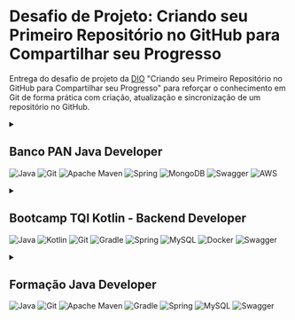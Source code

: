 # Desafio de Projeto: Criando seu Primeiro Repositório no GitHub para Compartilhar seu Progresso

Entrega do desafio de projeto da <a href="https://web.digitalinnovation.one/">DIO</a> "Criando seu Primeiro Repositório no GitHub para Compartilhar seu Progresso" para reforçar o conhecimento em Git de forma prática com criação, atualização e sincronização de um repositório no GitHub.

<details>
<summary><h2>Banco PAN Java Developer</h2>

![Java](https://img.shields.io/badge/java-%23ED8B00.svg?style=flat&logo=openjdk&logoColor=white)
![Git](https://img.shields.io/badge/git-%23F05033.svg?style=flat&logo=git&logoColor=white)
![Apache Maven](https://img.shields.io/badge/Apache%20Maven-C71A36?style=flat&logo=Apache%20Maven&logoColor=white)
![Spring](https://img.shields.io/badge/spring-%236DB33F.svg?style=flat&logo=spring&logoColor=white)
![MongoDB](https://img.shields.io/badge/MongoDB-%234ea94b.svg?style=flat&logo=mongodb&logoColor=white)
![Swagger](https://img.shields.io/badge/-Swagger-%23Clojure?style=flat&logo=swagger&logoColor=white)
![AWS](https://img.shields.io/badge/AWS-%23FF9900.svg?style=flat&logo=amazon-aws&logoColor=white)
</summary>

* Prepare-se para a Jornada
  - Conheça as Oportunidades da DIO
  - Seja Protagonista Neste Bootcamp
  - Introdução ao Desenvolvimento Moderno de Software
  - Banco PAN Java Developer | Aula Inaugural
* Princípios de Desenvolvimento de Software
  - Introdução à Programação e Pensamento Computacional
  - Trabalhando em Equipes Ágeis
  - Introdução ao Git e ao GitHub
  - Como Entregar seu Desafio de Projeto
  - <a href="https://github.com/caiojuvino/dio-primeiro-repositorio-compartilhar-progresso">Criando seu Primeiro Repositório no GitHub para Compartilhar seu Progresso</a>
* Conhecendo a Linguagem de Programação Java
  - Dominando IDEs Java
  - Aprendendo a Sintaxe Java
  - Lógica Condicional e Controle de Fluxos em Java
  - Estruturas de Repetição e Arrays em Java
  - Estrutura de dados em Java
  - Entendendo Métodos Java
* Dominando Algoritmos Básicos com Desafios de Código Java
  - Desafio: Fábrica de Carros
  - Desafio: Imprimindo Positivos e Média
  - Desafio: Soma de H com N Termos
  - Desafio: Dragão!
  - Desafio: Fibonacci Fácil
* Programação Orientada a Objetos com Java
  - Programação Orientada a Objetos com Java
  - Trabalhando com Collections Java
  - Debugging Java
  - Tratamento de Exceções em Java
  - Gerenciamento de Dependências e Build em Java com Maven
  - Testes Unitários com JUnit
  - <a href="https://github.com/caiojuvino/desafio-poo-dio"> Abstraindo um Bootcamp Usando Orientação a Objetos em Java</a>
* Trabalhando com Banco de Dados SQL e NoSQL
  - Primeiros Passos com SQL
  - Introdução ao MongoDB e Bancos de Dados NoSQL
  - <a href="https://github.com/caiojuvino/dio-dynamodb">Boas Práticas com DynamoDB</a>
* Ganhando Produtividade com Spring Framework
  - Principais Protocolos de Comunicação da Internet
  - Imersão no Spring Framework com Spring Boot
  - Criando uma API REST Documentada com Spring Web e Swagger
  - Adicionando Segurança a uma API REST com Spring Security
  - <a href="https://github.com/caiojuvino/dio-spring-data-jpa"> Conhecendo Spring Data JPA na prática com Java</a>
  - Criando uma API REST Conectada ao Amazon RDS com Java
  - <a href="https://github.com/caiojuvino/dio-padroes-projeto"> Explorando Padrões de Projetos na Prática com Java</a>
* Dominando Algoritmos Intermediários com Desafios de Código Java
  - Desafio: Animal
  - Desafio: Quitando do Seu Zé
  - Desafio: Triângulo
  - Desafio: Conta Espaços e Vogais
  - Desafio: Taxa de Imposto de Renda
  - Avalie este Bootcamp
</details>

<details>
<summary><h2>Bootcamp TQI Kotlin - Backend Developer</h2>

![Java](https://img.shields.io/badge/java-%23ED8B00.svg?style=flat&logo=openjdk&logoColor=white)
![Kotlin](https://img.shields.io/badge/kotlin-%237F52FF.svg?style=flat&logo=kotlin&logoColor=white)
![Git](https://img.shields.io/badge/git-%23F05033.svg?style=flat&logo=git&logoColor=white)
![Gradle](https://img.shields.io/badge/Gradle-02303A.svg?style=flat&logo=Gradle&logoColor=white)
![Spring](https://img.shields.io/badge/spring-%236DB33F.svg?style=flat&logo=spring&logoColor=white)
![MySQL](https://img.shields.io/badge/mysql-%2300f.svg?style=flat&logo=mysql&logoColor=white)
![Docker](https://img.shields.io/badge/docker-%230db7ed.svg?style=flat&logo=docker&logoColor=white)
![Swagger](https://img.shields.io/badge/-Swagger-%23Clojure?style=flat&logo=swagger&logoColor=white)
</summary>

* Princípios de Agilidade e Desenvolvimento de Software
  - Conheça as Oportunidades da DIO
  - Seja Protagonista neste Bootcamp
  - Boas-vindas ao Bootcamp TQI Kotlin - Backend Developer
  - Introdução ao Desenvolvimento Moderno de Software
  - Trabalhando em Equipes Ágeis
  - Introdução à Programação e Pensamento Computacional
  - Como Entregar seu Desafio de Projeto
  - <a href="https://github.com/caiojuvino/dio-primeiro-repositorio-compartilhar-progresso">Criando seu Primeiro Repositório no GitHub para Compartilhar seu Progresso</a>
  - TQI Kotlin Backend Developer | Aula Inaugural
* Docker Fundamentals
  - Introdução e Laboratório Virtual
  - Primeiros Passos com o Docker
  - Armazenamento de Dados com Docker
  - Processamento, Logs e Rede com Docker
  - Definição e Criação de um Docker File
  - Docker Compose
  - <a href="https://github.com/caiojuvino/dio-projeto-docker">Criando um Container de uma Aplicação WEB</a>
* Dominando a Linguagem de Programação Java
  - Ambiente de Desenvolvimento Java
  - Aprendendo a Sintaxe Java
  - Lógica Condicional e Controle de Fluxos em Java
  - Estruturas de Repetição e Arrays em Java
  - Entendendo Métodos Java
  - Programação Orientada a Objetos com Java
  - Trabalhando com Collections Java
  - Debugging Java
  - Tratamento de Exceções em Java
  - <a href="https://github.com/caiojuvino/desafio-poo-dio"> Abstraindo um Bootcamp Usando Orientação a Objetos em Java</a>
* Refinando Sua Técnica Com Desafios de Código em Java
  - Desafio com Java: Tráfego de Trânsito
  - Desafio com Java: Compras na Livraria
  - Desafio com Java: Idade Planetária
  - Desafio com Java: Gerenciamento de Loja Geek
  - Desafio com Java: Mudança para Irlanda
* Dominando a Linguagem de Programação Kotlin
  - Conhecendo o Kotlin e Sua Documentação Oficial
  - Introdução Prática à Linguagem de Programação Kotlin
  - Estruturas de Controle de Fluxo e Coleções em Kotlin
  - Orientação a Objetos e Tipos de Classes na Prática com Kotlin
  - O Poder das Funções em Kotlin
  - Tratamento de Exceções em Kotlin
  - <a href="https://github.com/caiojuvino/dio-lab-kotlin">Abstraindo Formações da DIO Usando Orientação a Objetos com Kotlin</a>
* Refinando Sua Técnica Com Desafios de Código em Kotlin
  - Desafio com Kotlin: Média Final do Aluno
  - Desafio com Kotlin: Data por Extenso
  - Desafio com Kotlin: Numeral Romano
  - Desafio com Kotlin: Cálculo Salarial
  - Desafio com Kotlin: Taxa de Crescimento
* Primeiros Passos com SQL
  - MySQL - Trabalhando com suas Primeiras Tabelas
  - MySQL - Explorando Relacionamentos com MySQL Workbench
  - MySQL - Consultas com Join
* Explorando o Spring Framework com Java e Kotlin
  - Principais Protocolos de Comunicação da Internet
  - Projetos Java com Gradle
  - Testes Unitários com JUnit
  - Contextualizando o Desenvolvimento Web com Spring Boot 3 e Kotlin
  - Criando uma Api Rest com Kotlin e Persistência de Dados
  - Adicionando Segurança a uma API REST com Spring Security
  - <a href="https://github.com/caiojuvino/dio-padroes-projeto"> Explorando Padrões de Projetos na Prática com Java</a>
  - <a href="https://github.com/caiojuvino/dio-documentando-api">Documentando e Testando sua API Rest com Kotlin</a>
  - Avalie este Bootcamp
</details>

<details>
<summary><h2>Formação Java Developer</h2>

![Java](https://img.shields.io/badge/java-%23ED8B00.svg?style=flat&logo=openjdk&logoColor=white)
![Git](https://img.shields.io/badge/git-%23F05033.svg?style=flat&logo=git&logoColor=white)
![Apache Maven](https://img.shields.io/badge/Apache%20Maven-C71A36?style=flat&logo=Apache%20Maven&logoColor=white)
![Gradle](https://img.shields.io/badge/Gradle-02303A.svg?style=flat&logo=Gradle&logoColor=white)
![Spring](https://img.shields.io/badge/spring-%236DB33F.svg?style=flat&logo=spring&logoColor=white)
![MySQL](https://img.shields.io/badge/mysql-%2300f.svg?style=flat&logo=mysql&logoColor=white)
![Swagger](https://img.shields.io/badge/-Swagger-%23Clojure?style=flat&logo=swagger&logoColor=white)
</summary>

* Fundamentos da Plataforma Java
  - Introdução à Plataforma Java
  - Ambiente de Desenvolvimento Java
  - Aprendendo a Sintaxe Java
  - Resolvendo desafios - Fundamentos da Linguagem de Programação Java
  - <a href="https://github.com/caiojuvino/dio-simulando-conta">Simulando Uma Conta Bancária Através Do Terminal/Console</a>
  - Materiais Complementares - Fundamentos de Java
* Escopo e Estruturas de Controle em Java
  - Introdução e Estruturas Condicionais com Java
  - Estruturas de Repetição em Java
  - Java e Tratamento de Exceções
  - Resolvendo desafios - Escopo e Estruturas de Controle em Java
  - <a href="https://github.com/caiojuvino/dio-processo-seletivo">Criando Um Pequeno Sistema Para Validação de Processo Seletivo</a>
  - Materiais Complementares - Controle de Fluxo
* Programação Orientada a Objetos em Java
  - Fundamentos da Programação Orientada a Objetos com Java
  - Pilares da Programação Orientada a Objetos em Java
  - <a href="https://github.com/caiojuvino/dio-diagrama-iphone">Diagrama de Classes UML: Diagramação de Classes do Iphone</a>
  - <a href="https://github.com/caiojuvino/dio-desafio-banco">Criando um Banco Digital com Java e Orientação a Objetos</a>
  - Materiais Complementares - Programação orientada a objetos em Java
* Estruturas de Dados e API de Streams em Java
  - Estruturas de Dados em Java: Introdução
  - Estruturas de Dados em Java: Pilhas e Filas
  - Estruturas de Dados em Java: Listas
  - Estruturas de Dados em Java: Árvores
  - Estruturas de Dados em Java: Principais Implementações
  - Trabalhando com Collections Java
  - <a href="https://github.com/caiojuvino/desafio-poo-dio"> Abstraindo um Bootcamp Usando Orientação a Objetos em Java</a>
* Gerenciamento de Dependências e Build em Projetos Java
  - Projetos Java com Gradle
  - Gerenciamento de Dependências e Build em Java com Maven
* Qualidade de Código e Boas Práticas com Java
  - Debugging Java
  - Tratamento de Exceções em Java
  - Entrada e Saída de Arquivos (I/O) em Java
  - Aprenda sobre S.O.L.I.D. com Java
  - Introdução a Testes de Software
  - Testes Unitários com JUnit
  - Desenvolvendo Testes Utilizando Mockito
* Conhecendo o Spring Framework
  - Principais Protocolos de Comunicação da Internet
  - Imersão no Spring Framework com Spring Boot
  - Criando uma API REST Documentada com Spring Web e Swagger
  - Adicionando Segurança a uma API REST com Spring Security
  - <a href="https://github.com/caiojuvino/dio-padroes-projeto"> Explorando Padrões de Projetos na Prática com Java</a>
  - <a href="https://github.com/caiojuvino/dio-spring-data-jpa"> Conhecendo Spring Data JPA na prática com Java</a>
  - Avalie a Formação Java Developer
</details>
